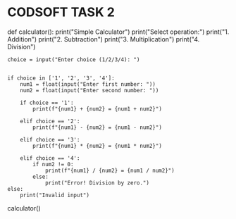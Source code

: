 # CODSOFT TASK 2
def calculator():
    print("Simple Calculator")
    print("Select operation:")
    print("1. Addition")
    print("2. Subtraction")
    print("3. Multiplication")
    print("4. Division")

    
    choice = input("Enter choice (1/2/3/4): ")

    
    if choice in ['1', '2', '3', '4']:
        num1 = float(input("Enter first number: "))
        num2 = float(input("Enter second number: "))

        if choice == '1':
            print(f"{num1} + {num2} = {num1 + num2}")

        elif choice == '2':
            print(f"{num1} - {num2} = {num1 - num2}")

        elif choice == '3':
            print(f"{num1} * {num2} = {num1 * num2}")

        elif choice == '4':
            if num2 != 0:
                print(f"{num1} / {num2} = {num1 / num2}")
            else:
                print("Error! Division by zero.")
    else:
        print("Invalid input")


calculator()
